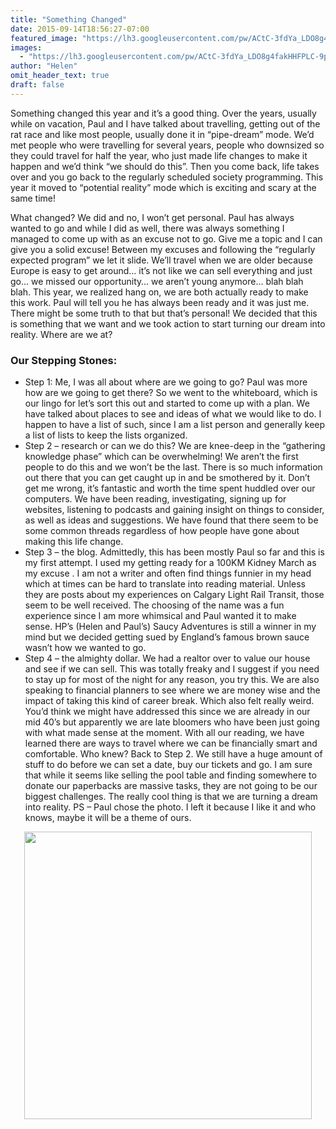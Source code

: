 ```yaml
---
title: "Something Changed"
date: 2015-09-14T18:56:27-07:00
featured_image: "https://lh3.googleusercontent.com/pw/ACtC-3fdYa_LDO8g4fakHHFPLC-9pgYDHjKZO4tWEOhJlJhN4zs0hGFsaif26iCMQGel-aJ8Z_l1Jsw1otSxOUdIb8WvSm24oltzlRghCGr7pe2GmNTGi86RKN7JzbwPAgsAF5818jd4FgdbECtvt-fGMu7lBg=w1210-h908-no"
images:
  - "https://lh3.googleusercontent.com/pw/ACtC-3fdYa_LDO8g4fakHHFPLC-9pgYDHjKZO4tWEOhJlJhN4zs0hGFsaif26iCMQGel-aJ8Z_l1Jsw1otSxOUdIb8WvSm24oltzlRghCGr7pe2GmNTGi86RKN7JzbwPAgsAF5818jd4FgdbECtvt-fGMu7lBg=w1210-h908-no"
author: "Helen"
omit_header_text: true
draft: false
---
```


Something changed this year and it’s a good thing. Over the years, usually while on vacation, Paul and I have talked about travelling, getting out of the rat race and like most people, usually done it in “pipe-dream” mode. We’d met people who were travelling for several years, people who downsized so they could travel for half the year, who just made life changes to make it happen and we’d think “we should do this”. Then you come back, life takes over and you go back to the regularly scheduled society programming. This year it moved to “potential reality” mode which is exciting and scary at the same time!

What changed? We did and no, I won’t get personal. Paul has always wanted to go and while I did as well, there was always something I managed to come up with as an excuse not to go. Give me a topic and I can give you a solid excuse! Between my excuses and following the “regularly expected program” we let it slide. We’ll travel when we are older because Europe is easy to get around… it’s not like we can sell everything and just go… we missed our opportunity… we aren’t young anymore… blah blah blah. This year, we realized hang on, we are both actually ready to make this work. Paul will tell you he has always been ready and it was just me. There might be some truth to that but that’s personal! We decided that this is something that we want and we took action to start turning our dream into reality. Where are we at?

### Our Stepping Stones:

- Step 1: Me, I was all about where are we going to go? Paul was more how are we going to get there? So we went to the whiteboard, which is our lingo for let’s sort this out and started to come up with a plan. We have talked about places to see and ideas of what we would like to do. I happen to have a list of such, since I am a list person and generally keep a list of lists to keep the lists organized.
- Step 2 – research or can we do this? We are knee-deep in the “gathering knowledge phase” which can be overwhelming! We aren’t the first people to do this and we won’t be the last. There is so much information out there that you can get caught up in and be smothered by it. Don’t get me wrong, it’s fantastic and worth the time spent huddled over our computers. We have been reading, investigating, signing up for websites, listening to podcasts and gaining insight on things to consider, as well as ideas and suggestions. We have found that there seem to be some common threads regardless of how people have gone about making this life change.
- Step 3 – the blog. Admittedly, this has been mostly Paul so far and this is my first attempt. I used my getting ready for a 100KM Kidney March as my excuse . I am not a writer and often find things funnier in my head which at times can be hard to translate into reading material. Unless they are posts about my experiences on Calgary Light Rail Transit, those seem to be well received. The choosing of the name was a fun experience since I am more whimsical and Paul wanted it to make sense. HP’s (Helen and Paul’s) Saucy Adventures is still a winner in my mind but we decided getting sued by England’s famous brown sauce wasn’t how we wanted to go.
- Step 4 – the almighty dollar. We had a realtor over to value our house and see if we can sell. This was totally freaky and I suggest if you need to stay up for most of the night for any reason, you try this. We are also speaking to financial planners to see where we are money wise and the impact of taking this kind of career break. Which also felt really weird. You’d think we might have addressed this since we are already in our mid 40’s but apparently we are late bloomers who have been just going with what made sense at the moment. With all our reading, we have learned there are ways to travel where we can be financially smart and comfortable. Who knew?
  Back to Step 2. We still have a huge amount of stuff to do before we can set a date, buy our tickets and go. I am sure that while it seems like selling the pool table and finding somewhere to donate our paperbacks are massive tasks, they are not going to be our biggest challenges. The really cool thing is that we are turning a dream into reality. PS – Paul chose the photo. I left it because I like it and who knows, maybe it will be a theme of ours.

<div style="text-align: center">
  <a style="display:inline-block;text-decoration:none;color: grey;" href="https://photos.google.com/share/AF1QipNzXM2ejuel-cP83GpoUxFt9iC4bXV1U2VTzFt7yNrz603xIJ6qkUjeAFAOt1-G6w/photo/AF1QipMtqNszr8i1DvO8sxahdzbyN1J739NlkX0J4zwg?key=NGhOVGJJZUVpYmVFM08wZTZzeGpMQktHYWxWX0V3" target="_blank"><img loading="lazy" src="https://lh3.googleusercontent.com/pw/ACtC-3fFSkpCpImrM6bGSofVBpgWVhqrPsKqyZe7bQQ_OTqeCK8KG6kYRZQimiK1l14RbCYfHLQllFDV4vCVjini8mkDVNj90PtrDwB7C1lC1TePm8NSL3Kpa_-ear6m_7t-BFJCntbSsvYpGd2CUS4XasuRww=w460-no" width="460" /></a>
</div>
